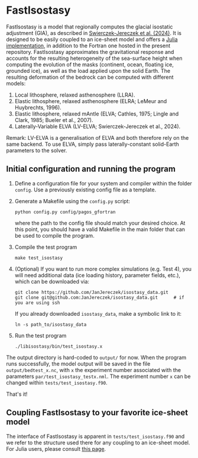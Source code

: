 # FastIsostasy

FastIsostasy is a model that regionally computes the glacial isostatic adjustment (GIA), as described in [Swierczek-Jereczek et al. (2024)](https://egusphere.copernicus.org/preprints/2023/egusphere-2023-2869/#discussion). It is designed to be easily coupled to an ice-sheet model and offers a [Julia implementation](https://github.com/JanJereczek/FastIsostasy.jl), in addition to the Fortran one hosted in the present repository. FastIsostasy approximates the gravitational response and accounts for the resulting heterogeneity of the sea-surface height when computing the evolution of the masks (continent, ocean, floating ice, grounded ice), as well as the load applied upon the solid Earth. The resulting deformation of the bedrock can be computed with different models:

1. Local lithosphere, relaxed asthenosphere (LLRA).
2. Elastic lithosphere, relaxed asthenosphere (ELRA; LeMeur and Huybrechts, 1996).
3. Elastic lithosphere, relaxed mAntle (ELVA; Cathles, 1975; Lingle and Clark, 1985; Bueler et al., 2007).
4. Laterally-Variable ELVA (LV-ELVA; Swierczek-Jereczek et al., 2024).

Remark: LV-ELVA is a generalisation of ELVA and both therefore rely on the same backend. To use ELVA, simply pass laterally-constant solid-Earth parameters to the solver.

## Initial configuration and running the program

1. Define a configuration file for your system and compiler within the folder `config`.
    Use a previously existing config file as a template. 

2. Generate a Makefile using the `config.py` script:

    ```
    python config.py config/pagos_gfortran
    ```

    where the path to the config file should match your desired choice. At this point, you should have a valid Makefile in the main folder that can be used to compile the program. 

3. Compile the test program

    ```
    make test_isostasy
    ```

4. (Optional) If you want to run more complex simulations (e.g. Test 4), you will need additional data (ice loading history, parameter fields, etc.), which can be downloaded via:

    ```
    git clone https://github.com/JanJereczek/isostasy_data.git
    git clone git@github.com:JanJereczek/isostasy_data.git      # if you are using ssh
    ```

    If you already downloaded `isostasy_data`, make a symbolic link to it:

    ```
    ln -s path_to/isostasy_data
    ```

5. Run the test program

    ```
    ./libisostasy/bin/test_isostasy.x 
    ```

The output directory is hard-coded to `output/` for now. When the program runs successfully, the model output will be saved in the file `output/bedtest_x.nc`, with `x` the experiment number associated with the parameters `par/test_isostasy_testx.nml`. The experiment number `x` can be changed within `tests/test_isostasy.f90`.

That's it!

## Coupling FastIsostasy to your favorite ice-sheet model

The interface of FastIsostasy is apparent in `tests/test_isostasy.f90` and we refer to the structure used there for any coupling to an ice-sheet model. For Julia users, please consult [this page](https://janjereczek.github.io/FastIsostasy.jl/dev/examples/tutorial/#Make-your-own-time-loop).